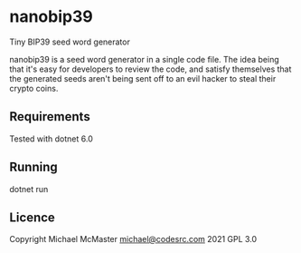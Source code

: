 # nanobip39
Tiny BIP39 seed word generator

nanobip39 is a seed word generator in a single code file. The idea being that it's easy for developers to review the code, and satisfy themselves that the generated seeds aren't being sent off to an evil hacker to steal their crypto coins.

## Requirements
Tested with dotnet 6.0

## Running
dotnet run

## Licence
Copyright Michael McMaster <michael@codesrc.com> 2021
GPL 3.0
